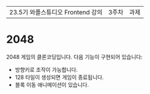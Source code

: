 | | | |
|-|-|-|
| 23.5기 와플스튜디오 Frontend 강의 | 3주차 | 과제 |

# 2048

2048 게임의 클론코딩입니다. 다음 기능이 구현되어 있습니다:

- 방향키로 조작이 가능합니다.
- 128 타일이 생성되면 게임이 종료됩니다.
- 블록 이동 애니메이션이 있습니다.